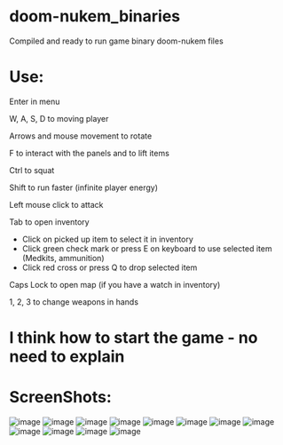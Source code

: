 # doom-nukem_binaries
Compiled and ready to run game binary doom-nukem files

# Use:

Enter in menu

W, A, S, D to moving player

Arrows and mouse movement to rotate

F to interact with the panels and to lift items

Ctrl to squat

Shift to run faster (infinite player energy)

Left mouse click to attack

Tab to open inventory
 - Click on picked up item to select it in inventory
 - Click green check mark or press E on keyboard to use selected item (Medkits, ammunition)
 - Click red cross or press Q to drop selected item

Caps Lock to open map (if you have a watch in inventory)

1, 2, 3 to change weapons in hands

# I think how to start the game - no need to explain

# ScreenShots:

![image](https://raw.githubusercontent.com/LlimaV10/doom-nukem_binaries/master/Screenshots/0.jpg)
![image](https://raw.githubusercontent.com/LlimaV10/doom-nukem_binaries/master/Screenshots/2.jpg)
![image](https://raw.githubusercontent.com/LlimaV10/doom-nukem_binaries/master/Screenshots/3.jpg)
![image](https://raw.githubusercontent.com/LlimaV10/doom-nukem_binaries/master/Screenshots/5.jpg)
![image](https://raw.githubusercontent.com/LlimaV10/doom-nukem_binaries/master/Screenshots/6.jpg)
![image](https://raw.githubusercontent.com/LlimaV10/doom-nukem_binaries/master/Screenshots/9.jpg)
![image](https://raw.githubusercontent.com/LlimaV10/doom-nukem_binaries/master/Screenshots/10.jpg)
![image](https://raw.githubusercontent.com/LlimaV10/doom-nukem_binaries/master/Screenshots/11.jpg)
![image](https://raw.githubusercontent.com/LlimaV10/doom-nukem_binaries/master/Screenshots/12.jpg)
![image](https://raw.githubusercontent.com/LlimaV10/doom-nukem_binaries/master/Screenshots/13.jpg)
![image](https://raw.githubusercontent.com/LlimaV10/doom-nukem_binaries/master/Screenshots/14.jpg)
![image](https://raw.githubusercontent.com/LlimaV10/doom-nukem_binaries/master/Screenshots/15.jpg)
